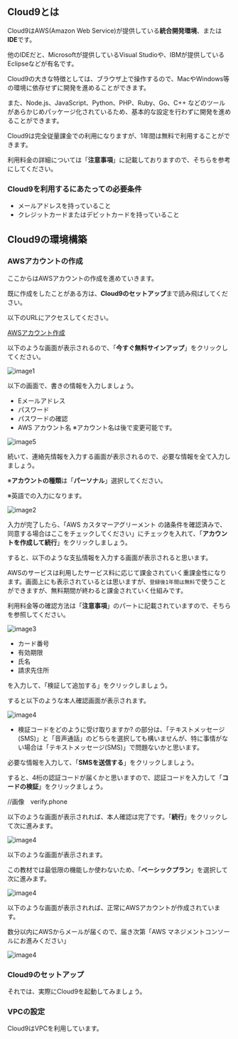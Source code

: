 ## Cloud9とは

Cloud9はAWS(Amazon Web Service)が提供している**統合開発環境**、または**IDE**です。

他のIDEだと、Microsoftが提供しているVisual Studioや、IBMが提供しているEclipseなどが有名です。

Cloud9の大きな特徴としては、ブラウザ上で操作するので、MacやWindows等の環境に依存せずに開発を進めることができます。

また、Node.js、JavaScript、Python、PHP、Ruby、Go、C++ などのツールがあらかじめパッケージ化されているため、基本的な設定を行わずに開発を進めることができます。

Cloud9は完全従量課金での利用になりますが、1年間は無料で利用することができます。

利用料金の詳細については「**注意事項**」に記載しておりますので、そちらを参考にしてください。

### Cloud9を利用するにあたっての必要条件
- メールアドレスを持っていること
- クレジットカードまたはデビットカードを持っていること

## Cloud9の環境構築

### AWSアカウントの作成

ここからはAWSアカウントの作成を進めていきます。

既に作成をしたことがある方は、**Cloud9のセットアップ**まで読み飛ばしてください。

以下のURLにアクセスしてください。

[AWSアカウント作成](https://aws.amazon.com/jp/register-flow/)

以下のような画面が表示されるので、「**今すぐ無料サインアップ**」をクリックしてください。

![image1](asset/create_account_page.png)

以下の画面で、書きの情報を入力しましょう。
- Eメールアドレス
- パスワード
- パスワードの確認
- AWS アカウント名
※アカウント名は後で変更可能です。

![image5](asset/page.info.png)

続いて、連絡先情報を入力する画面が表示されるので、必要な情報を全て入力しましょう。

※**アカウントの種類**は「**パーソナル**」選択してください。

※英語での入力になります。

![image2](asset/account.info.png)

入力が完了したら、「AWS カスタマーアグリーメント の諸条件を確認済みで、同意する場合はここをチェックしてください」にチェックを入れて、「**アカウントを作成して続行**」をクリックしましょう。

すると、以下のような支払情報を入力する画面が表示されると思います。

AWSのサービスは利用したサービス料に応じて課金されていく重課金性になります。画面上にも表示されているとは思いますが、`登録後1年間は無料`で使うことができますが、無料期間が終わると課金されていく仕組みです。

利用料金等の確認方法は「**注意事項**」のパートに記載されていますので、そちらを参照してください。

![image3](asset/card.info.png)


- カード番号
- 有効期限
- 氏名
- 請求先住所

を入力して、「検証して追加する」をクリックしましょう。

すると以下のような本人確認画面が表示されます。

![image4](asset/veryfy.phone.png)

- 検証コードをどのように受け取りますか?
の部分は、「テキストメッセージ(SMS)」と「音声通話」のどちらを選択しても構いませんが、特に事情がない場合は「テキストメッセージ(SMS)」で問題ないかと思います。

必要な情報を入力して、「**SMSを送信する**」をクリックしましょう。

すると、4桁の認証コードが届くかと思いますので、認証コードを入力して「**コードの検証**」をクリックましょう。

//画像　verify.phone

以下のような画面が表示されれば、本人確認は完了です。「**続行**」をクリックして次に進みます。

![image4](asset/veryfy.number.png)

以下のような画面が表示されます。

この教材では最低限の機能しか使わないため、「**ベーシックプラン**」を選択して次に進みます。

![image4](asset/support.png)

以下のような画面が表示されれば、正常にAWSアカウントが作成されています。

数分以内にAWSからメールが届くので、届き次第「AWS マネジメントコンソールにお進みください」

![image4](asset/complete.account.png)

### Cloud9のセットアップ

それでは、実際にCloud9を起動してみましょう。

### VPCの設定

Cloud9はVPCを利用しています。

